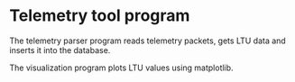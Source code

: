 Telemetry tool program
======================


The telemetry parser program reads telemetry packets, gets LTU data and inserts it into the database.

The visualization program plots LTU values using matplotlib.